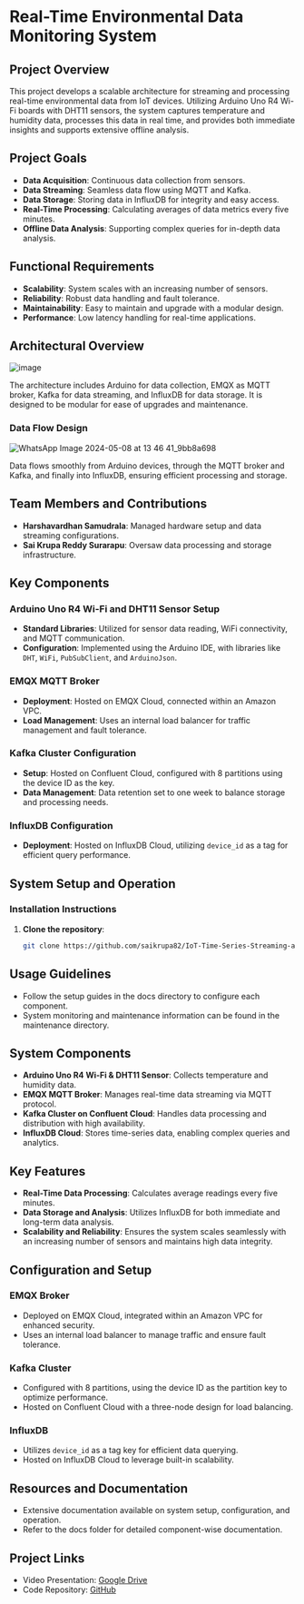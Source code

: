# Real-Time Environmental Data Monitoring System

## Project Overview
This project develops a scalable architecture for streaming and processing real-time environmental data from IoT devices. Utilizing Arduino Uno R4 Wi-Fi boards with DHT11 sensors, the system captures temperature and humidity data, processes this data in real time, and provides both immediate insights and supports extensive offline analysis.

## Project Goals
- **Data Acquisition**: Continuous data collection from sensors.
- **Data Streaming**: Seamless data flow using MQTT and Kafka.
- **Data Storage**: Storing data in InfluxDB for integrity and easy access.
- **Real-Time Processing**: Calculating averages of data metrics every five minutes.
- **Offline Data Analysis**: Supporting complex queries for in-depth data analysis.

## Functional Requirements
- **Scalability**: System scales with an increasing number of sensors.
- **Reliability**: Robust data handling and fault tolerance.
- **Maintainability**: Easy to maintain and upgrade with a modular design.
- **Performance**: Low latency handling for real-time applications.

## Architectural Overview
![image](https://github.com/saikrupa82/IoT-Time-Series-Streaming-and-Processing/assets/46783175/14f9aaaa-bb3d-4b1d-ad4b-286dd74c1a60)

The architecture includes Arduino for data collection, EMQX as MQTT broker, Kafka for data streaming, and InfluxDB for data storage. It is designed to be modular for ease of upgrades and maintenance.

### Data Flow Design
![WhatsApp Image 2024-05-08 at 13 46 41_9bb8a698](https://github.com/saikrupa82/IoT-Time-Series-Streaming-and-Processing/assets/46783175/8ab0b0b9-1244-49ab-b6cb-7a6757bcb71a)

Data flows smoothly from Arduino devices, through the MQTT broker and Kafka, and finally into InfluxDB, ensuring efficient processing and storage.

## Team Members and Contributions
- **Harshavardhan Samudrala**: Managed hardware setup and data streaming configurations.
- **Sai Krupa Reddy Surarapu**: Oversaw data processing and storage infrastructure.

## Key Components

### Arduino Uno R4 Wi-Fi and DHT11 Sensor Setup
- **Standard Libraries**: Utilized for sensor data reading, WiFi connectivity, and MQTT communication.
- **Configuration**: Implemented using the Arduino IDE, with libraries like `DHT`, `WiFi`, `PubSubClient`, and `ArduinoJson`.

### EMQX MQTT Broker
- **Deployment**: Hosted on EMQX Cloud, connected within an Amazon VPC.
- **Load Management**: Uses an internal load balancer for traffic management and fault tolerance.

### Kafka Cluster Configuration
- **Setup**: Hosted on Confluent Cloud, configured with 8 partitions using the device ID as the key.
- **Data Management**: Data retention set to one week to balance storage and processing needs.

### InfluxDB Configuration
- **Deployment**: Hosted on InfluxDB Cloud, utilizing `device_id` as a tag for efficient query performance.

## System Setup and Operation

### Installation Instructions
1. **Clone the repository**:
   ```bash
   git clone https://github.com/saikrupa82/IoT-Time-Series-Streaming-and-Processing.git
## Usage Guidelines
- Follow the setup guides in the docs directory to configure each component.
- System monitoring and maintenance information can be found in the maintenance directory.

## System Components
- **Arduino Uno R4 Wi-Fi & DHT11 Sensor**: Collects temperature and humidity data.
- **EMQX MQTT Broker**: Manages real-time data streaming via MQTT protocol.
- **Kafka Cluster on Confluent Cloud**: Handles data processing and distribution with high availability.
- **InfluxDB Cloud**: Stores time-series data, enabling complex queries and analytics.

## Key Features
- **Real-Time Data Processing**: Calculates average readings every five minutes.
- **Data Storage and Analysis**: Utilizes InfluxDB for both immediate and long-term data analysis.
- **Scalability and Reliability**: Ensures the system scales seamlessly with an increasing number of sensors and maintains high data integrity.

## Configuration and Setup
### EMQX Broker
- Deployed on EMQX Cloud, integrated within an Amazon VPC for enhanced security.
- Uses an internal load balancer to manage traffic and ensure fault tolerance.

### Kafka Cluster
- Configured with 8 partitions, using the device ID as the partition key to optimize performance.
- Hosted on Confluent Cloud with a three-node design for load balancing.

### InfluxDB
- Utilizes `device_id` as a tag key for efficient data querying.
- Hosted on InfluxDB Cloud to leverage built-in scalability.

## Resources and Documentation
- Extensive documentation available on system setup, configuration, and operation.
- Refer to the docs folder for detailed component-wise documentation.
## Project Links
- Video Presentation: [Google Drive](https://drive.google.com/file/d/1a6QpMu6BofcSFD1hoswdj6aEUwelTfwB/view?usp=sharing)
- Code Repository: [GitHub](https://github.com/saikrupa82/IoT-Time-Series-Streaming-and-Processing)

